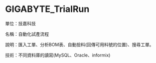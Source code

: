 # GIGABYTE_TrialRun
單位：技嘉科技

名稱：自動化試產流程

說明：匯入工單、分析BOM表、自動撿料(回傳可用料號的位置)、搜尋工單。

技術：不同資料庫的讀寫(MySQL、Oracle、informix)
